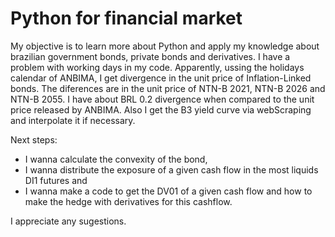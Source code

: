 # Python for financial market

My objective is to learn more about Python and apply my knowledge about brazilian government bonds, private bonds and derivatives.
I have a problem with working days in my code. Apparently, ussing the holidays calendar of ANBIMA, I get divergence in the unit price of Inflation-Linked bonds.
The diferences are in the unit price of NTN-B 2021, NTN-B 2026 and NTN-B 2055. I have about BRL 0.2 divergence when compared to the unit price released by ANBIMA.
Also I get the B3 yield curve via webScraping and interpolate it if necessary.

Next steps:
- I wanna calculate the convexity of the bond,
- I wanna distribute the exposure of a given cash flow in the most liquids DI1 futures and
- I wanna make a code to get the DV01 of a given cash flow and how to make the hedge with derivatives for this cashflow.

I appreciate any sugestions.
